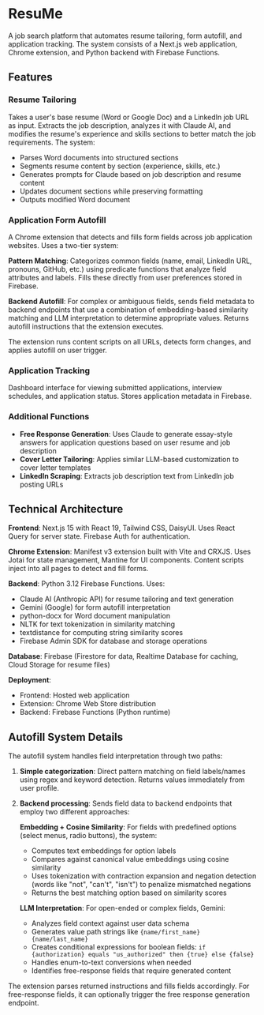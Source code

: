 # ResuMe

A job search platform that automates resume tailoring, form autofill, and application tracking. The system consists of a Next.js web application, Chrome extension, and Python backend with Firebase Functions.

## Features

### Resume Tailoring

Takes a user's base resume (Word or Google Doc) and a LinkedIn job URL as input. Extracts the job description, analyzes it with Claude AI, and modifies the resume's experience and skills sections to better match the job requirements. The system:

- Parses Word documents into structured sections
- Segments resume content by section (experience, skills, etc.)
- Generates prompts for Claude based on job description and resume content
- Updates document sections while preserving formatting
- Outputs modified Word document

### Application Form Autofill

A Chrome extension that detects and fills form fields across job application websites. Uses a two-tier system:

**Pattern Matching**: Categorizes common fields (name, email, LinkedIn URL, pronouns, GitHub, etc.) using predicate functions that analyze field attributes and labels. Fills these directly from user preferences stored in Firebase.

**Backend Autofill**: For complex or ambiguous fields, sends field metadata to backend endpoints that use a combination of embedding-based similarity matching and LLM interpretation to determine appropriate values. Returns autofill instructions that the extension executes.

The extension runs content scripts on all URLs, detects form changes, and applies autofill on user trigger.

### Application Tracking

Dashboard interface for viewing submitted applications, interview schedules, and application status. Stores application metadata in Firebase.

### Additional Functions

- **Free Response Generation**: Uses Claude to generate essay-style answers for application questions based on user resume and job description
- **Cover Letter Tailoring**: Applies similar LLM-based customization to cover letter templates
- **LinkedIn Scraping**: Extracts job description text from LinkedIn job posting URLs

## Technical Architecture

**Frontend**: Next.js 15 with React 19, Tailwind CSS, DaisyUI. Uses React Query for server state. Firebase Auth for authentication.

**Chrome Extension**: Manifest v3 extension built with Vite and CRXJS. Uses Jotai for state management, Mantine for UI components. Content scripts inject into all pages to detect and fill forms.

**Backend**: Python 3.12 Firebase Functions. Uses:
- Claude AI (Anthropic API) for resume tailoring and text generation
- Gemini (Google) for form autofill interpretation
- python-docx for Word document manipulation
- NLTK for text tokenization in similarity matching
- textdistance for computing string similarity scores
- Firebase Admin SDK for database and storage operations

**Database**: Firebase (Firestore for data, Realtime Database for caching, Cloud Storage for resume files)

**Deployment**:
- Frontend: Hosted web application
- Extension: Chrome Web Store distribution
- Backend: Firebase Functions (Python runtime)

## Autofill System Details

The autofill system handles field interpretation through two paths:

1. **Simple categorization**: Direct pattern matching on field labels/names using regex and keyword detection. Returns values immediately from user profile.

2. **Backend processing**: Sends field data to backend endpoints that employ two different approaches:

   **Embedding + Cosine Similarity**: For fields with predefined options (select menus, radio buttons), the system:
   - Computes text embeddings for option labels
   - Compares against canonical value embeddings using cosine similarity
   - Uses tokenization with contraction expansion and negation detection (words like "not", "can't", "isn't") to penalize mismatched negations
   - Returns the best matching option based on similarity scores

   **LLM Interpretation**: For open-ended or complex fields, Gemini:
   - Analyzes field context against user data schema
   - Generates value path strings like `{name/first_name} {name/last_name}`
   - Creates conditional expressions for boolean fields: `if {authorization} equals "us_authorized" then {true} else {false}`
   - Handles enum-to-text conversions when needed
   - Identifies free-response fields that require generated content

The extension parses returned instructions and fills fields accordingly. For free-response fields, it can optionally trigger the free response generation endpoint.
